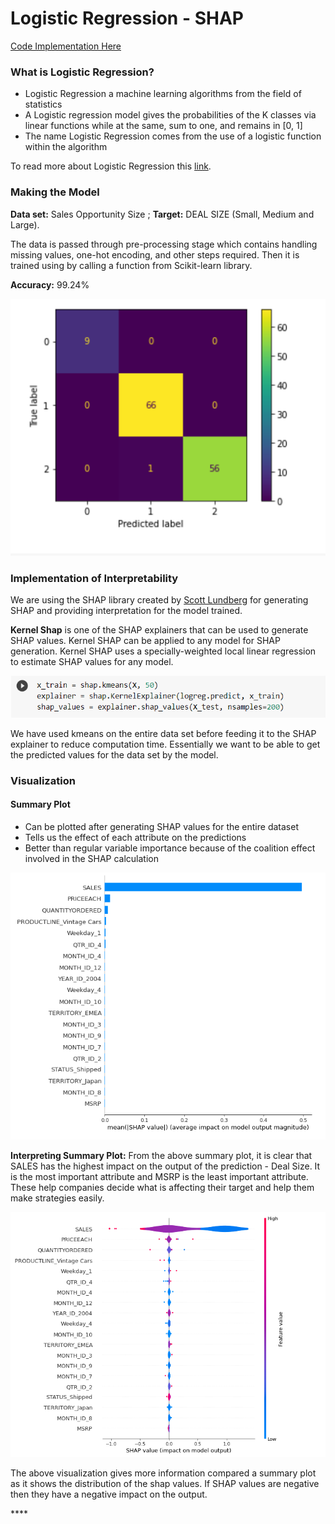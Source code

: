 # Logistic Regression - SHAP

[Code Implementation Here](https://colab.research.google.com/drive/1MYFSGZuw5Q1-jPEPs29aP-9uXX3--mLb?usp=sharing)

### What is Logistic Regression?

* Logistic Regression a machine learning algorithms from the field of statistics 
* A Logistic regression model gives the probabilities of the K classes via linear functions while at the same, sum to one, and remains in \[0, 1\]
* The name Logistic Regression comes from the use of a logistic function within the algorithm

To read more about Logistic Regression this [link](https://web.stanford.edu/~hastie/ElemStatLearn/).

### **Making the Model** 

**Data set:** Sales Opportunity Size ; **Target:** DEAL SIZE \(Small, Medium and Large\).

The data is passed through pre-processing stage which contains handling missing values, one-hot encoding, and other steps required. Then it is trained using by calling a function from Scikit-learn library.

**Accuracy:** 99.24% 

![ Confusion matrix](../.gitbook/assets/image%20%2859%29.png)

### **Implementation of Interpretability**

We are using the SHAP library created by [Scott Lundberg](https://scottlundberg.com/) for generating SHAP and providing interpretation for the model trained.

**Kernel Shap** is one of the SHAP explainers that can be used to generate SHAP values. Kernel SHAP can be applied to any model for SHAP generation. Kernel SHAP uses a specially-weighted local linear regression to estimate SHAP values for any model.

![](../.gitbook/assets/image%20%2877%29.png)

We have used kmeans on the entire data set before feeding it to the SHAP explainer to reduce computation time. Essentially we want to be able to get the predicted values for the data set by the model.

### **Visualization**

#### **Summary Plot**

* Can be plotted after generating SHAP values for the entire dataset
* Tells us the effect of each attribute on the predictions
* Better than regular variable importance because of the coalition effect involved in the SHAP calculation

![Summary Plot](../.gitbook/assets/image%20%2860%29.png)

**Interpreting Summary Plot:** From the above summary plot, it is clear that SALES has the highest impact on the output of the prediction - Deal Size. It is the most important attribute and MSRP is the least important attribute. These help companies decide what is affecting their target and help them make strategies easily.

![plot](../.gitbook/assets/image%20%2862%29.png)

The above visualization gives more information compared a summary plot as it shows the distribution of the shap values. If SHAP values are negative then they have a negative impact on the output.

\*\*\*\*

